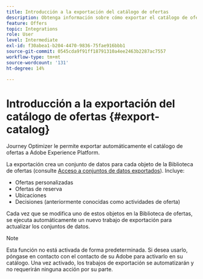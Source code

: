 ```yaml
---
title: Introducción a la exportación del catálogo de ofertas
description: Obtenga información sobre cómo exportar el catálogo de ofertas como un conjunto de datos
feature: Offers
topic: Integrations
role: User
level: Intermediate
exl-id: f30abea1-b204-4470-9836-75fae916bbb1
source-git-commit: 0545cda9f91ff18791310a4ee2463b2287ac7557
workflow-type: tm+mt
source-wordcount: '131'
ht-degree: 14%

---
```


# Introducción a la exportación del catálogo de ofertas {#export-catalog}

Journey Optimizer le permite exportar automáticamente el catálogo de ofertas a Adobe Experience Platform.

La exportación crea un conjunto de datos para cada objeto de la Biblioteca de ofertas (consulte [Acceso a conjuntos de datos exportados](../export-catalog/access-dataset.md)). Incluye:

* Ofertas personalizadas
* Ofertas de reserva
* Ubicaciones
* Decisiones (anteriormente conocidas como actividades de oferta)

Cada vez que se modifica uno de estos objetos en la Biblioteca de ofertas, se ejecuta automáticamente un nuevo trabajo de exportación para actualizar los conjuntos de datos.

>[!NOTE]
>
>Esta función no está activada de forma predeterminada. Si desea usarlo, póngase en contacto con el contacto de su Adobe para activarlo en su catálogo. Una vez activado, los trabajos de exportación se automatizarán y no requerirán ninguna acción por su parte.
